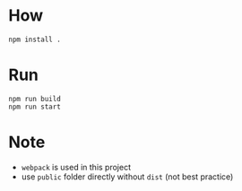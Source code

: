 # How 
```
npm install .
```

# Run
```
npm run build
npm run start
```

# Note
* `webpack` is used in this project
* use `public` folder directly without `dist` (not best practice)




